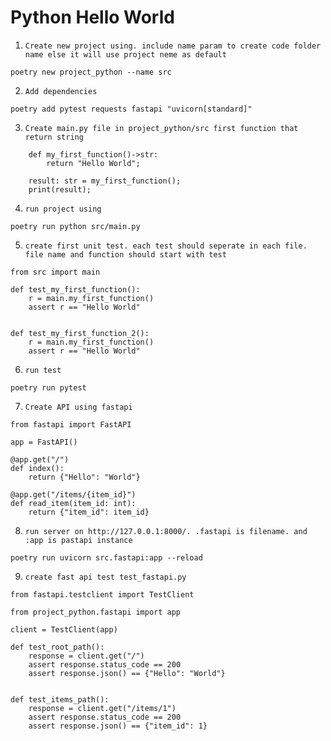 # Python Hello World
1. `Create new project using. include name param to create code folder name else it will use project neme as default`
```
poetry new project_python --name src
```
2. `Add dependencies`
```
poetry add pytest requests fastapi "uvicorn[standard]"
```
3. `Create main.py file in project_python/src first function that return string`
```
    def my_first_function()->str:
        return "Hello World";

    result: str = my_first_function();
    print(result);
```

4. `run project using`
```
poetry run python src/main.py
```
5. `create first unit test. each test should seperate in each file. file name and function should start with test`
```
from src import main

def test_my_first_function():
    r = main.my_first_function()
    assert r == "Hello World"


def test_my_first_function_2():
    r = main.my_first_function()
    assert r == "Hello World"
```
6. `run test`
```
poetry run pytest
```

7. `Create API using fastapi`
```
from fastapi import FastAPI

app = FastAPI()

@app.get("/")
def index():
    return {"Hello": "World"}

@app.get("/items/{item_id}")
def read_item(item_id: int):
    return {"item_id": item_id}
```

8. `run server on http://127.0.0.1:8000/. .fastapi is filename. and :app is pastapi instance`
```
poetry run uvicorn src.fastapi:app --reload
```

9. `create fast api test test_fastapi.py`
```
from fastapi.testclient import TestClient

from project_python.fastapi import app

client = TestClient(app)

def test_root_path():
    response = client.get("/")
    assert response.status_code == 200
    assert response.json() == {"Hello": "World"}


def test_items_path():
    response = client.get("/items/1")
    assert response.status_code == 200
    assert response.json() == {"item_id": 1}
```